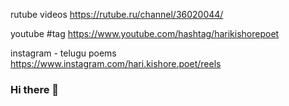 
rutube videos
https://rutube.ru/channel/36020044/

youtube #tag
https://www.youtube.com/hashtag/harikishorepoet

instagram - telugu poems
https://www.instagram.com/hari.kishore.poet/reels


### Hi there 👋

<!--
**haricypress/haricypress** is a ✨ _special_ ✨ repository because its `README.md` (this file) appears on your GitHub profile.

Here are some ideas to get you started:

- 🔭 I’m currently working on ...
- 🌱 I’m currently learning ...
- 👯 I’m looking to collaborate on ...
- 🤔 I’m looking for help with ...
- 💬 Ask me about ...
- 📫 How to reach me: ...
- 😄 Pronouns: ...
- ⚡ Fun fact: ...
-->

